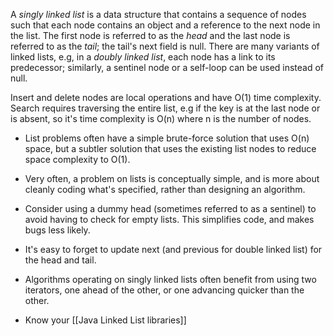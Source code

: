 A *singly linked list* is a data structure that contains a sequence of nodes such that each node contains an object and a reference to the next node in the list. The first node is referred to as the *head* and the last node is referred to as the *tail*; the tail's next field is null. There are many variants of linked lists, e.g, in a *doubly linked list*, each node has a link to its predecessor; similarly, a sentinel node or a self-loop can be used instead of null. 

Insert and delete nodes are local operations and have O(1) time complexity. Search requires traversing the entire list, e.g if the key is at the last node or is absent, so it's time complexity is O(n) where n is the number of nodes.

- List problems often have a simple brute-force solution that uses O(n) space, but a subtler solution that uses the existing list nodes to reduce space complexity to O(1).
- Very often, a problem on lists is conceptually simple, and is more about cleanly coding what's specified, rather than designing an algorithm. 
- Consider using a dummy head (sometimes referred to as a sentinel) to avoid having to check for empty lists. This simplifies code, and makes bugs less likely.
- It's easy to forget to update next (and previous for double linked list) for the head and tail.
- Algorithms operating on singly linked lists often benefit from using two iterators, one ahead of the other, or one advancing quicker than the other. 


- Know your [[Java Linked List libraries]]

